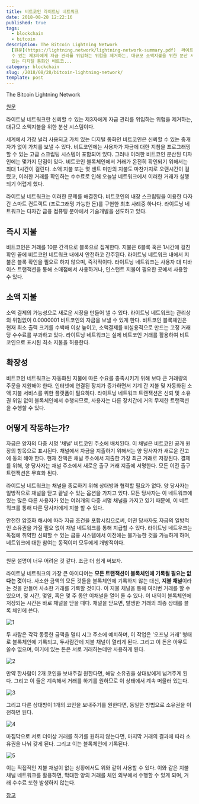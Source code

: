 ```yaml
---
title: 비트코인 라이트닝 네트워크
date: 2018-08-28 12:22:16
published: true
tags:
  - blockchain
  - bitcoin
description: The Bitcoin Lightning Network
  [원문](https://lightning.network/lightning-network-summary.pdf)  라이트닝 네트워크란 신뢰할
  수 있는 제3자에게 자금 관리를 위임하는 위험을 제거하는, 대규모 소액지불을 위한 분산 시스템이다.   세계에서 가장 널리 사용되고 가치
  있는 디지털 통화인 비트코...
category: blockchain
slug: /2018/08/28/bitcoin-lightning-network/
template: post
---
```


The Bitcoin Lightning Network

[원문](https://lightning.network/lightning-network-summary.pdf)

라이트닝 네트워크란 신뢰할 수 있는 제3자에게 자금 관리를 위임하는 위험을 제거하는, 대규모 소액지불을 위한 분산 시스템이다.

세계에서 가장 널리 사용되고 가치 있는 디지털 통화인 비트코인은 신뢰할 수 있는 중개자가 없이 가치를 보낼 수 있다. 비트코인에는 사용자가 자금에 대한 지침을 프로그래밍 할 수 있는 고급 스크립팅 시스템이 포함되어 있다. 그러나 이러한 비트코인 분산된 디자인에는 몇가지 단점이 있다. 비트코인 블록체인에서 거래가 온전히 확인되기 위해서는 최대 1시간이 걸린다. 소액 지불 또는 몇 센트 미만의 지불도 마찬가지로 오랜시간이 걸렸고, 이러한 거래를 확인하는 수수료로 인해 오늘날 네트워크에서 이러한 거래가 실행되기 어렵게 했다.

라이트닝 네트워크는 이러한 문제를 해결한다. 비트코인의 내장 스크립팅을 이용한 다자간 스마트 컨트랙트 (프로그래밍 가능한 돈)를 구현한 최초 사례중 하나다. 라이트닝 네트워크는 다자간 금융 컴퓨팅 분야에서 기술개발을 선도하고 있다.

## 즉시 지불

비트코인은 거래를 10분 간격으로 블록으로 집계한다. 지불은 6블록 혹은 1시간에 걸친 확인 끝에 비트코인 네트워크 내에서 안전하고 간주된다. 라이트닝 네트워크 내에서 지불은 블록 확인을 필요로 하지 않으며, 즉각적이다. 라이트닝 네트워크는 사용자 대 디바이스 트랜잭션을 통해 소매점에서 사용하거나, 인스턴트 지불이 필요한 곳에서 사용할 수 있다.

## 소액 지불

소액 결제의 가능성으로 새로운 시장을 만들어 낼 수 있다. 라이트닝 네트워크는 관리상의 위험없이 0.0000001 비트코인의 자금을 보낼 수 있게 한다. 비트코인 블록체인은 현재 최소 출력 크기를 수백배 이상 높이고, 소액결제를 비실용적으로 만드는 고정 거래당 수수료를 부과하고 있다. 라이트닝 네트워크는 실제 비트코인 거래를 활용하여 비트코인으로 표시된 최소 지불을 허용한다.

## 확장성

비트코인 네트워크는 자동화된 지불에 따른 수요를 충족시키기 위해 보다 큰 거래량의 주문을 지원해야 한다. 인터넷에 연결된 장치가 증가하면서 기계 간 지불 및 자동화된 소액 지불 서비스를 위한 플랫폼이 필요하다. 라이트닝 네트워크 트랜잭션은 신뢰 및 소유권 위임 없이 블록체인에서 수행되므로, 사용자는 다른 장치간에 거의 무제한 트랜잭션을 수행할 수 있다.

## 어떻게 작동하는가?

자금은 양자의 다중 서명 '채널' 비트코인 주소에 배치된다. 이 채널은 비트코인 공개 원장의 항목으로 표시된다. 채널에서 자금을 지출하기 위해서는 양 당사자가 새로운 잔고에 동의 해야 한다. 현재 잔액은 채널 주소에서 지출한 가장 최근 거래로 저장된다. 결제를 위해, 양 당사자는 채널 주소에서 새로운 출구 거래 지출에 서명한다. 모든 이전 출구 트랜잭션은 무효화 된다.

라이트닝 네트워크는 채널을 종료하기 위해 상대방과 협력할 필요가 없다. 양 당사자는 일방적으로 채널을 닫고 끝낼 수 있는 옵션을 가지고 있다. 모든 당사자는 이 네트워크에 있는 많은 다른 사용자가 있는 여러개의 다중 서명 채널을 가지고 있기 때문에, 이 네트워크를 통해 다른 당사자에게 지불 할 수 있다.

안전한 암호화 해시에 따라 지급 조건을 포함시킴으로써, 어떤 당사자도 자금의 일방적인 소유권을 가질 필요 없이 채널 네트워크를 통해 지급할 수 있다. 라이트닝 네트우크는 독점에 취약한 신뢰할 수 있는 금융 시스템에서 이전에는 불가능한 것을 가능하게 하며, 네트워크에 대한 참여는 동적이며 모두에게 개방적이다.

---

원문 설명이 너무 어려운 것 같다. 조금 더 쉽게 써보자.

라이트닝 네트워크의 가장 큰 아이디어는 **모든 트랜잭션이 블록체인에 기록될 필요는 없다는 것**이다. 사소한 금액의 모든 것들을 블록체인에 기록하지 않는 대신, **지불 채널**이라는 것을 만들어 사소한 거래를 기록할 것이다. 이 지불 채널을 통해 여러번 거래를 할 수 있으며, 몇 시간, 몇일, 혹은 몇 주 동안 이채널을 열어 둘 수 있다. 이 내역이 블록체인에 저장되는 시간은 바로 채널을 닫을 때다. 채널을 닫으면, 발생한 거래의 최종 상태를 블록 체인에 쓴다.

![1](https://i1.wp.com/cointelegraph.com/storage/uploads/view/528e948fda31ac641e1abf178399ccd3.png?w=640&ssl=1)

두 사람은 각각 동등한 금액을 멀티 시그 주소에 예치하며, 이 작업은 '오프닝 거래' 형태로 블록체인에 기록되고, 두사람간에 지불 채널이 열리게 된다. 그리고 이 돈은 아무도 쓸수 없으며, 여기에 있는 돈은 서로 거래하는데만 사용하게 된다.

![2](https://i1.wp.com/cointelegraph.com/storage/uploads/view/902f4ee00dbb13ff2b7e27c0e150ce25.png?w=640&ssl=1)

만약 한사람이 2개 코인을 보내주길 원한다면, 해당 소유권을 상대방에게 넘겨주게 된다. 그리고 이 둘은 계속해서 거래를 하기를 원하므로 이 상태에서 계속 머물러 있는다.

![3](https://i2.wp.com/cointelegraph.com/storage/uploads/view/1cd6956e605d0b9740af1ee0b1a11517.png?w=640&ssl=1)

그리고 다른 상대방이 1개의 코인을 보내주기를 원한다면, 동일한 방법으로 소유권을 이전하면 된다.

![4](https://i0.wp.com/cointelegraph.com/storage/uploads/view/5316aec3310e3495050fc6d1764422f6.png?w=640&ssl=1)

마짐막으로 서로 더이상 거래를 하기를 원하지 않는다면, 마지막 거래의 결과에 따라 소유권을 나눠 갖게 된다. 그리고 이는 블록체인에 기록된다.

![5](https://i0.wp.com/cointelegraph.com/storage/uploads/view/aeb65370d31a21ddd8b68b259ba5555b.png?w=640&ssl=1)

이는 직접적인 지불 채널이 없는 상황에서도 위와 같이 사용할 수 있다. 이와 같은 지불 채널 네트워크를 활용하면, 막대한 양의 거래를 체인 외부에서 수행할 수 있게 되며, 거래 수수료 또한 발생하지 않는다.

[참고](http://0rok.com/2802)
